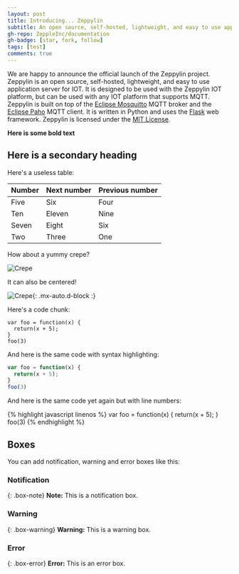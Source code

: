 ```yaml
---
layout: post
title: Introducing... Zeppylin
subtitle: An open source, self-hosted, lightweight, and easy to use application server for IOT
gh-repo: ZeppleInc/documentation
gh-badge: [star, fork, follow]
tags: [test]
comments: true
---
```


We are happy to announce the official launch of the Zeppylin project. Zeppylin is an open source, self-hosted, lightweight, and easy to use application server for IOT. It is designed to be used with the Zeppylin IOT platform, but can be used with any IOT platform that supports MQTT. Zeppylin is built on top of the [Eclipse Mosquitto](https://mosquitto.org/) MQTT broker and the [Eclipse Paho](https://www.eclipse.org/paho/) MQTT client. It is written in Python and uses the [Flask](https://flask.palletsprojects.com/en/1.1.x/) web framework. Zeppylin is licensed under the [MIT License](https://opensource.org/license/mit/).

**Here is some bold text**

## Here is a secondary heading

Here's a useless table:

| Number | Next number | Previous number |
| :------ |:--- | :--- |
| Five | Six | Four |
| Ten | Eleven | Nine |
| Seven | Eight | Six |
| Two | Three | One |


How about a yummy crepe?

![Crepe](https://s3-media3.fl.yelpcdn.com/bphoto/cQ1Yoa75m2yUFFbY2xwuqw/348s.jpg)

It can also be centered!

![Crepe](https://s3-media3.fl.yelpcdn.com/bphoto/cQ1Yoa75m2yUFFbY2xwuqw/348s.jpg){: .mx-auto.d-block :}

Here's a code chunk:

~~~
var foo = function(x) {
  return(x + 5);
}
foo(3)
~~~

And here is the same code with syntax highlighting:

```javascript
var foo = function(x) {
  return(x + 5);
}
foo(3)
```

And here is the same code yet again but with line numbers:

{% highlight javascript linenos %}
var foo = function(x) {
  return(x + 5);
}
foo(3)
{% endhighlight %}

## Boxes
You can add notification, warning and error boxes like this:

### Notification

{: .box-note}
**Note:** This is a notification box.

### Warning

{: .box-warning}
**Warning:** This is a warning box.

### Error

{: .box-error}
**Error:** This is an error box.